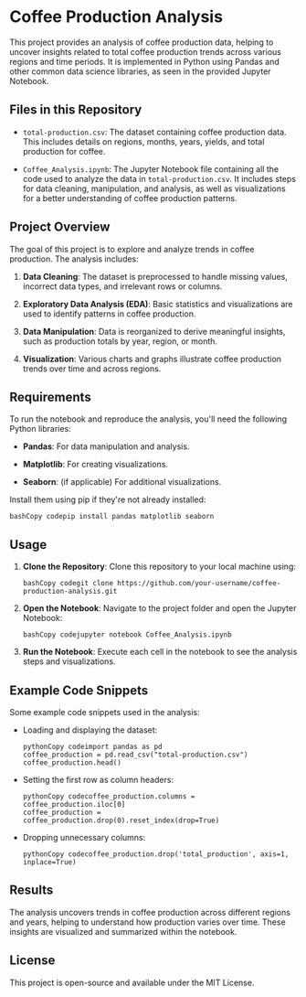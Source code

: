 Coffee Production Analysis
==========================

This project provides an analysis of coffee production data, helping to uncover
insights related to total coffee production trends across various regions and
time periods. It is implemented in Python using Pandas and other common data
science libraries, as seen in the provided Jupyter Notebook.

Files in this Repository
------------------------

-   `total-production.csv`: The dataset containing coffee production data. This
    includes details on regions, months, years, yields, and total production for
    coffee.

-   `Coffee_Analysis.ipynb`: The Jupyter Notebook file containing all the code
    used to analyze the data in `total-production.csv`. It includes steps for
    data cleaning, manipulation, and analysis, as well as visualizations for a
    better understanding of coffee production patterns.

Project Overview
----------------

The goal of this project is to explore and analyze trends in coffee production.
The analysis includes:

1.  **Data Cleaning**: The dataset is preprocessed to handle missing values,
    incorrect data types, and irrelevant rows or columns.

2.  **Exploratory Data Analysis (EDA)**: Basic statistics and visualizations are
    used to identify patterns in coffee production.

3.  **Data Manipulation**: Data is reorganized to derive meaningful insights,
    such as production totals by year, region, or month.

4.  **Visualization**: Various charts and graphs illustrate coffee production
    trends over time and across regions.

Requirements
------------

To run the notebook and reproduce the analysis, you'll need the following Python
libraries:

-   **Pandas**: For data manipulation and analysis.

-   **Matplotlib**: For creating visualizations.

-   **Seaborn**: (if applicable) For additional visualizations.

Install them using pip if they're not already installed:

~~~~~~~~~~~~~~~~~~~~~~~~~~~~~~~~~~~~~~~~~~~~~~~~~~~~~~~~~~~~~~~~~~~~~~~~~~~~~~~~
bashCopy codepip install pandas matplotlib seaborn
~~~~~~~~~~~~~~~~~~~~~~~~~~~~~~~~~~~~~~~~~~~~~~~~~~~~~~~~~~~~~~~~~~~~~~~~~~~~~~~~

Usage
-----

1.  **Clone the Repository**: Clone this repository to your local machine using:

    ~~~~~~~~~~~~~~~~~~~~~~~~~~~~~~~~~~~~~~~~~~~~~~~~~~~~~~~~~~~~~~~~~~~~~~~~~~~~
    bashCopy codegit clone https://github.com/your-username/coffee-production-analysis.git
    ~~~~~~~~~~~~~~~~~~~~~~~~~~~~~~~~~~~~~~~~~~~~~~~~~~~~~~~~~~~~~~~~~~~~~~~~~~~~

2.  **Open the Notebook**: Navigate to the project folder and open the Jupyter
    Notebook:

    ~~~~~~~~~~~~~~~~~~~~~~~~~~~~~~~~~~~~~~~~~~~~~~~~~~~~~~~~~~~~~~~~~~~~~~~~~~~~
    bashCopy codejupyter notebook Coffee_Analysis.ipynb
    ~~~~~~~~~~~~~~~~~~~~~~~~~~~~~~~~~~~~~~~~~~~~~~~~~~~~~~~~~~~~~~~~~~~~~~~~~~~~

3.  **Run the Notebook**: Execute each cell in the notebook to see the analysis
    steps and visualizations.

Example Code Snippets
---------------------

Some example code snippets used in the analysis:

-   Loading and displaying the dataset:

    ~~~~~~~~~~~~~~~~~~~~~~~~~~~~~~~~~~~~~~~~~~~~~~~~~~~~~~~~~~~~~~~~~~~~~~~~~~~~
    pythonCopy codeimport pandas as pd
    coffee_production = pd.read_csv("total-production.csv")
    coffee_production.head()
    ~~~~~~~~~~~~~~~~~~~~~~~~~~~~~~~~~~~~~~~~~~~~~~~~~~~~~~~~~~~~~~~~~~~~~~~~~~~~

-   Setting the first row as column headers:

    ~~~~~~~~~~~~~~~~~~~~~~~~~~~~~~~~~~~~~~~~~~~~~~~~~~~~~~~~~~~~~~~~~~~~~~~~~~~~
    pythonCopy codecoffee_production.columns = coffee_production.iloc[0]
    coffee_production = coffee_production.drop(0).reset_index(drop=True)
    ~~~~~~~~~~~~~~~~~~~~~~~~~~~~~~~~~~~~~~~~~~~~~~~~~~~~~~~~~~~~~~~~~~~~~~~~~~~~

-   Dropping unnecessary columns:

    ~~~~~~~~~~~~~~~~~~~~~~~~~~~~~~~~~~~~~~~~~~~~~~~~~~~~~~~~~~~~~~~~~~~~~~~~~~~~
    pythonCopy codecoffee_production.drop('total_production', axis=1, inplace=True)
    ~~~~~~~~~~~~~~~~~~~~~~~~~~~~~~~~~~~~~~~~~~~~~~~~~~~~~~~~~~~~~~~~~~~~~~~~~~~~

Results
-------

The analysis uncovers trends in coffee production across different regions and
years, helping to understand how production varies over time. These insights are
visualized and summarized within the notebook.

License
-------

This project is open-source and available under the MIT License.
